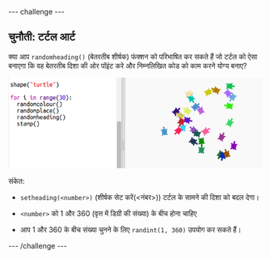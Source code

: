 --- challenge ---
## चुनौती: टर्टल आर्ट
क्या आप `randomheading()` (बेतरतीब शीर्षक) फंक्शन को परिभाषित कर सकते हैं जो टर्टल को ऐसा बनाएगा कि वह बेतरतीब दिशा की ओर पॉइंट करे और निम्नलिखित कोड को काम करने योग्य बनाए?

![screenshot](images/modern-turtle-art.png)

संकेत:

- `setheading(<number>)` (शीर्षक सेट करें(<नंबर>)) टर्टल के सामने की दिशा को बदल देगा।

- `<number>` को 1 और 360 (वृत्त में डिग्री की संख्या) के बीच होना चाहिए

- आप 1 और 360 के बीच संख्या चुनने के लिए `randint(1, 360)` उपयोग कर सकते हैं।




--- /challenge ---